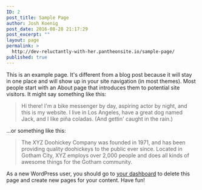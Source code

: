 ```yaml
---
ID: 2
post_title: Sample Page
author: Josh Koenig
post_date: 2016-08-28 21:17:29
post_excerpt: ""
layout: page
permalink: >
  http://dev-reluctantly-with-her.pantheonsite.io/sample-page/
published: true
---
```

This is an example page. It's different from a blog post because it will stay in one place and will show up in your site navigation (in most themes). Most people start with an About page that introduces them to potential site visitors. It might say something like this:

<blockquote>Hi there! I'm a bike messenger by day, aspiring actor by night, and this is my website. I live in Los Angeles, have a great dog named Jack, and I like pi&#241;a coladas. (And gettin' caught in the rain.)</blockquote>

...or something like this:

<blockquote>The XYZ Doohickey Company was founded in 1971, and has been providing quality doohickeys to the public ever since. Located in Gotham City, XYZ employs over 2,000 people and does all kinds of awesome things for the Gotham community.</blockquote>

As a new WordPress user, you should go to <a href="http://dev-reluctantly-with-her.pantheonsite.io/wp-admin/">your dashboard</a> to delete this page and create new pages for your content. Have fun!